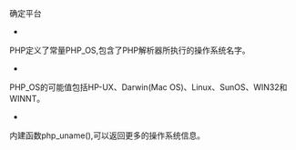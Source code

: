 确定平台

* 
PHP定义了常量PHP_OS,包含了PHP解析器所执行的操作系统名字。

* 
PHP_OS的可能值包括HP-UX、Darwin(Mac OS)、Linux、SunOS、WIN32和WINNT。

* 
内建函数php_uname(),可以返回更多的操作系统信息。


